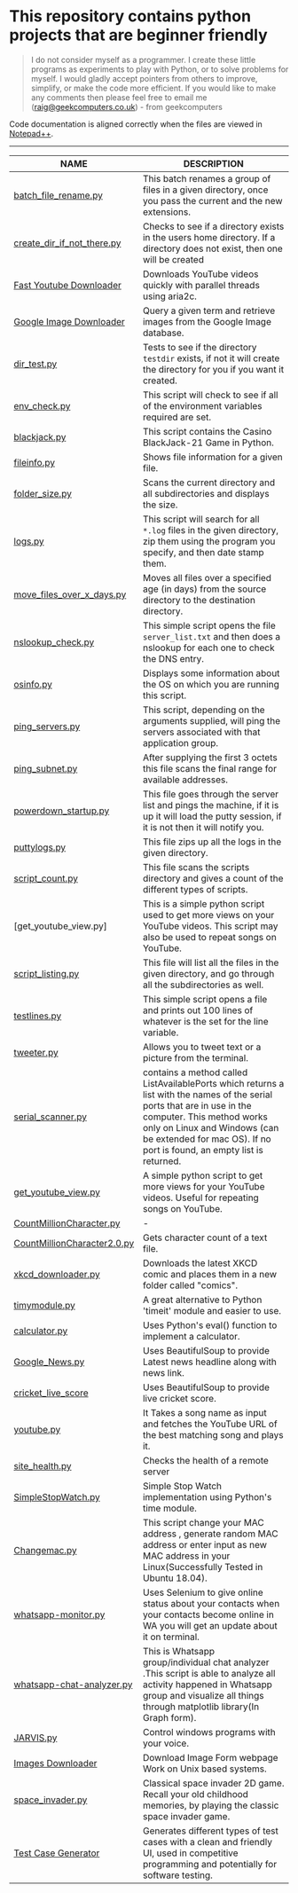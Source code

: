 # This repository contains python projects that are beginner friendly


> I do not consider myself as a programmer. I create these little programs as experiments to play with Python, or to solve problems for myself. I would gladly accept pointers from others to improve, simplify, or make the code more efficient. If you would like to make any comments then please feel free to email me (raig@geekcomputers.co.uk) - from geekcomputers

Code documentation is aligned correctly when the files are viewed in [Notepad++](https://notepad-plus-plus.org/).


----------------------------------

| NAME | DESCRIPTION |
| ------------- | ------------- |
|[batch_file_rename.py](/batch_file_rename.py)| This batch renames a group of files in a given directory, once you pass the current and the new extensions.|
|[create_dir_if_not_there.py](https://github.com/geekcomputers/Python/blob/master/create_dir_if_not_there.py)| Checks to see if a directory exists in the users home directory. If a directory does not exist, then one will be created|
|[Fast Youtube Downloader](https://github.com/geekcomputers/Python/blob/master/youtube-downloader%20fast.py)| Downloads YouTube videos quickly with parallel threads using aria2c.|
|[Google Image Downloader](https://github.com/geekcomputers/Python/tree/master/Google_Image_Downloader) | Query a given term and retrieve images from the Google Image database.|
|[dir_test.py](https://github.com/geekcomputers/Python/blob/master/dir_test.py) | Tests to see if the directory `testdir` exists, if not it will create the directory for you if you want it created.|
|[env_check.py](https://github.com/geekcomputers/Python/blob/master/env_check.py) | This script will check to see if all of the environment variables required are set.|
|[blackjack.py](https://github.com/Ratna04priya/Python/blob/master/BlackJack_game/blackjack.py) | This script contains the Casino BlackJack-21 Game in Python.|
|[fileinfo.py](https://github.com/geekcomputers/Python/blob/master/fileinfo.py) | Shows file information for a given file.|
|[folder_size.py](https://github.com/geekcomputers/Python/blob/master/folder_size.py) | Scans the current directory and all subdirectories and displays the size.|
|[logs.py](https://github.com/geekcomputers/Python/blob/master/logs.py) | This script will search for all `*.log` files in the given directory, zip them using the program you specify, and then date stamp them.|
|[move_files_over_x_days.py](https://github.com/geekcomputers/Python/blob/master/move_files_over_x_days.py) | Moves all files over a specified age (in days) from the source directory to the destination directory.| 
|[nslookup_check.py](https://github.com/geekcomputers/Python/blob/master/nslookup_check.py) | This simple script opens the file `server_list.txt` and then does a nslookup for each one to check the DNS entry.|
|[osinfo.py](https://github.com/geekcomputers/Python/blob/master/osinfo.py) | Displays some information about the OS on which you are running this script.|
|[ping_servers.py](https://github.com/geekcomputers/Python/blob/master/ping_servers.py) | This script, depending on the arguments supplied, will ping the servers associated with that application group.|
|[ping_subnet.py](https://github.com/geekcomputers/Python/blob/master/ping_subnet.py) | After supplying the first 3 octets this file scans the final range for available addresses.|
|[powerdown_startup.py](https://github.com/geekcomputers/Python/blob/master/powerdown_startup.py) | This file goes through the server list and pings the machine, if it is up it will load the putty session, if it is not then it will notify you.|
|[puttylogs.py](https://github.com/geekcomputers/Python/blob/master/puttylogs.py) |  This file zips up all the logs in the given directory.|
|[script_count.py](https://github.com/geekcomputers/Python/blob/master/script_count.py) | This file scans the scripts directory and gives a count of the different types of scripts.|
|[get_youtube_view.py] | This is a simple python script used to get more views on your YouTube videos. This script may also be used to repeat songs on YouTube.|
|[script_listing.py](https://github.com/geekcomputers/Python/blob/master/script_listing.py) | This file will list all the files in the given directory, and go through all the subdirectories as well.|
|[testlines.py](https://github.com/geekcomputers/Python/blob/master/testlines.py) | This simple script opens a file and prints out 100 lines of whatever is the set for the line variable.|
|[tweeter.py](https://github.com/geekcomputers/Python/blob/master/tweeter.py) | Allows you to tweet text or a picture from the terminal.|
|[serial_scanner.py](https://github.com/geekcomputers/Python/blob/master/serial_scanner.py) | contains a method called ListAvailablePorts which returns a list with the names of the serial ports that are in use in the computer. This method works only on Linux and Windows (can be extended for mac OS). If no port is found, an empty list is returned.|
|[get_youtube_view.py](https://github.com/geekcomputers/Python/blob/master/get_youtube_view.py) | A simple python script to get more views for your YouTube videos. Useful for repeating songs on YouTube.|
|[CountMillionCharacter.py](https://github.com/geekcomputers/Python/blob/master/CountMillionCharacter.py)| - | 
|[CountMillionCharacter2.0.py](https://github.com/geekcomputers/Python/blob/master/CountMillionCharacters-2.0.py) | Gets character count of a text file.|
|[xkcd_downloader.py](https://github.com/geekcomputers/Python/blob/master/xkcd_downloader.py) | Downloads the latest XKCD comic and places them in a new folder called "comics".|
|[timymodule.py](https://github.com/geekcomputers/Python/blob/master/timymodule.py) | A great alternative to Python 'timeit' module and easier to use.|
|[calculator.py](https://github.com/geekcomputers/Python/blob/master/calculator.py) | Uses Python's eval() function to implement a calculator.|
|[Google_News.py](https://github.com/geekcomputers/Python/blob/master/Google_News.py) | Uses BeautifulSoup to provide Latest news headline along with news link.|
|[cricket_live_score](https://github.com/geekcomputers/Python/blob/master/Cricket_score.py) | Uses BeautifulSoup to provide live cricket score.|
|[youtube.py](https://github.com/geekcomputers/Python/blob/master/youtube.py) | It Takes a song name as input and fetches the YouTube URL of the best matching song and plays it.|
|[site_health.py](https://github.com/geekcomputers/Python/blob/master/site_health.py) | Checks the health of a remote server|
|[SimpleStopWatch.py](https://github.com/geekcomputers/Python/blob/master/SimpleStopWatch.py) | Simple Stop Watch implementation using Python's time module.|
|[Changemac.py](https://github.com/geekcomputers/Python/blob/master/changemac.py) | This script change your MAC address , generate random MAC address or enter input as new MAC address in your Linux(Successfully Tested in Ubuntu 18.04).|
|[whatsapp-monitor.py](https://github.com/geekcomputers/Python/blob/master/whatsapp-monitor.py) | Uses Selenium to give online status about your contacts when your contacts become online in WA you will get an update about it on terminal.|
|[whatsapp-chat-analyzer.py](https://github.com/subahanii/whatsapp-Chat-Analyzer) | This is Whatsapp group/individual chat analyzer .This script is able to analyze all activity happened in Whatsapp group and visualize all things through matplotlib library(In Graph form).|
|[JARVIS.py](https://git.io/fjH8m) | Control windows programs with your voice.|
|[Images Downloader](https://git.io/JvnJh) | Download Image Form webpage Work on Unix based systems.|
|[space_invader.py](https://github.com/meezan-mallick/space_invader_game) | Classical space invader 2D game. <br>Recall your old childhood memories, by playing the classic space invader game.|
|[Test Case Generator](https://github.com/Tanmay-901/test-case-generator/blob/master/test_case.py) | Generates different types of test cases with a clean and friendly UI, used in competitive programming and potentially for software testing.|

